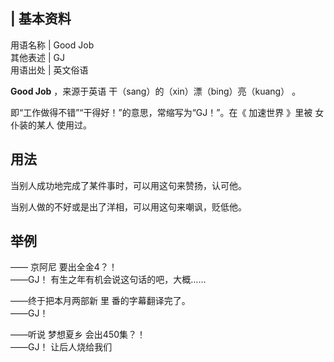 |  **基本资料**  
---  
用语名称  |  Good Job   
其他表述  |  GJ   
用语出处  |  英文俗语   
  
**Good Job** ，来源于英语  干（sang）的（xin）漂（bing）亮（kuang）  。

即“工作做得不错”“干得好！”的意思，常缩写为“GJ！”。在《  加速世界  》里被  女仆装的某人  使用过。

##  用法

当别人成功地完成了某件事时，可以用这句来赞扬，认可他。

当别人做的不好或是出了洋相，可以用这句来嘲讽，贬低他。

##  举例

——  京阿尼  要出全金4？！  
——GJ！  有生之年有机会说这句话的吧，大概……  
  
——终于把本月两部新  里  番的字幕翻译完了。  
——GJ！  
  
——听说  梦想夏乡  会出450集？！  
——GJ！  让后人烧给我们